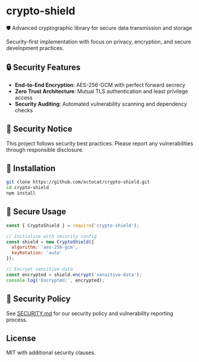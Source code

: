 # crypto-shield

🛡️ Advanced cryptographic library for secure data transmission and storage

Security-first implementation with focus on privacy, encryption, and secure development practices.

## 🔒 Security Features

- **End-to-End Encryption**: AES-256-GCM with perfect forward secrecy
- **Zero Trust Architecture**: Mutual TLS authentication and least privilege access
- **Security Auditing**: Automated vulnerability scanning and dependency checks

## 🚨 Security Notice

This project follows security best practices. Please report any vulnerabilities through responsible disclosure.

## 🔐 Installation

```bash
git clone https://github.com/octocat/crypto-shield.git
cd crypto-shield
npm install
```

## 🎯 Secure Usage

```javascript
const { CryptoShield } = require('crypto-shield');

// Initialize with security config
const shield = new CryptoShield({
  algorithm: 'aes-256-gcm',
  keyRotation: 'auto'
});

// Encrypt sensitive data
const encrypted = shield.encrypt('sensitive-data');
console.log('Encrypted:', encrypted);
```

## 📜 Security Policy

See [SECURITY.md](SECURITY.md) for our security policy and vulnerability reporting process.

## License

MIT with additional security clauses.
